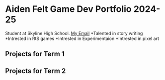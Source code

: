 # Aiden Felt Game Dev Portfolio 2024-25
Student at Skyline High School.
[My Email](mailto:aiden.m.felt@gmail.com)
*Talented in story writing
*Intrested in  RtS games
*Intrested in Experimentaion
*Intrested in pixel art

## Projects for Term 1

## Projects for Term 2
